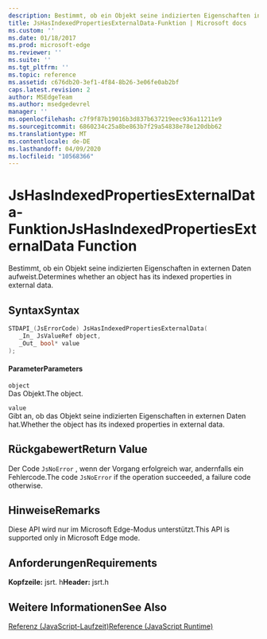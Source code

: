 ```yaml
---
description: Bestimmt, ob ein Objekt seine indizierten Eigenschaften in externen Daten aufweist.
title: JsHasIndexedPropertiesExternalData-Funktion | Microsoft docs
ms.custom: ''
ms.date: 01/18/2017
ms.prod: microsoft-edge
ms.reviewer: ''
ms.suite: ''
ms.tgt_pltfrm: ''
ms.topic: reference
ms.assetid: c676db20-3ef1-4f84-8b26-3e06fe0ab2bf
caps.latest.revision: 2
author: MSEdgeTeam
ms.author: msedgedevrel
manager: ''
ms.openlocfilehash: c7f9f87b19016b3d837b637219eec936a11211e9
ms.sourcegitcommit: 6860234c25a8be863b7f29a54838e78e120dbb62
ms.translationtype: MT
ms.contentlocale: de-DE
ms.lasthandoff: 04/09/2020
ms.locfileid: "10568366"
---
```

# <span data-ttu-id="72768-103">JsHasIndexedPropertiesExternalData-Funktion</span><span class="sxs-lookup"><span data-stu-id="72768-103">JsHasIndexedPropertiesExternalData Function</span></span>
<span data-ttu-id="72768-104">Bestimmt, ob ein Objekt seine indizierten Eigenschaften in externen Daten aufweist.</span><span class="sxs-lookup"><span data-stu-id="72768-104">Determines whether an object has its indexed properties in external data.</span></span>  
  
## <span data-ttu-id="72768-105">Syntax</span><span class="sxs-lookup"><span data-stu-id="72768-105">Syntax</span></span>  
  
```cpp  
STDAPI_(JsErrorCode) JsHasIndexedPropertiesExternalData(  
   _In_ JsValueRef object,  
   _Out_ bool* value  
);  
```  
  
#### <span data-ttu-id="72768-106">Parameter</span><span class="sxs-lookup"><span data-stu-id="72768-106">Parameters</span></span>  
 `object`  
 <span data-ttu-id="72768-107">Das Objekt.</span><span class="sxs-lookup"><span data-stu-id="72768-107">The object.</span></span>  
  
 `value`  
 <span data-ttu-id="72768-108">Gibt an, ob das Objekt seine indizierten Eigenschaften in externen Daten hat.</span><span class="sxs-lookup"><span data-stu-id="72768-108">Whether the object has its indexed properties in external data.</span></span>  
  
## <span data-ttu-id="72768-109">Rückgabewert</span><span class="sxs-lookup"><span data-stu-id="72768-109">Return Value</span></span>  
 <span data-ttu-id="72768-110">Der Code `JsNoError` , wenn der Vorgang erfolgreich war, andernfalls ein Fehlercode.</span><span class="sxs-lookup"><span data-stu-id="72768-110">The code `JsNoError` if the operation succeeded, a failure code otherwise.</span></span>  
  
## <span data-ttu-id="72768-111">Hinweise</span><span class="sxs-lookup"><span data-stu-id="72768-111">Remarks</span></span>  
 <span data-ttu-id="72768-112">Diese API wird nur im Microsoft Edge-Modus unterstützt.</span><span class="sxs-lookup"><span data-stu-id="72768-112">This API is supported only in Microsoft Edge mode.</span></span>  
  
## <span data-ttu-id="72768-113">Anforderungen</span><span class="sxs-lookup"><span data-stu-id="72768-113">Requirements</span></span>  
 <span data-ttu-id="72768-114">**Kopfzeile:** jsrt. h</span><span class="sxs-lookup"><span data-stu-id="72768-114">**Header:** jsrt.h</span></span>  
  
## <span data-ttu-id="72768-115">Weitere Informationen</span><span class="sxs-lookup"><span data-stu-id="72768-115">See Also</span></span>  
 [<span data-ttu-id="72768-116">Referenz (JavaScript-Laufzeit)</span><span class="sxs-lookup"><span data-stu-id="72768-116">Reference (JavaScript Runtime)</span></span>](../chakra-hosting/reference-javascript-runtime.md)